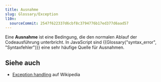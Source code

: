 ```yaml
---
title: Ausnahme
slug: Glossary/Exception
l10n:
  sourceCommit: 2547f622337d6cbf8c3794776b17ed377d6aad57
---
```


Eine **Ausnahme** ist eine Bedingung, die den normalen Ablauf der Codeausführung unterbricht. In JavaScript sind {{Glossary("syntax_error", "Syntaxfehler")}} eine sehr häufige Quelle für Ausnahmen.

## Siehe auch

- [Exception handling](https://en.wikipedia.org/wiki/Exception_handling) auf Wikipedia
